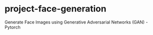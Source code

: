 # project-face-generation
Generate Face Images using Generative Adversarial Networks (GAN) - Pytorch
